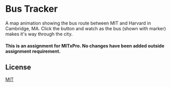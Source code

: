 
# Bus Tracker

A map animation showing the bus route between MIT and Harvard in Cambridge, MA.
Click the button and watch as the bus (shown with marker) makes it's way through the city.



#### This is an assignment for MITxPro. No changes have been added outside assignment requirement.
## License

[MIT](https://choosealicense.com/licenses/mit/)

